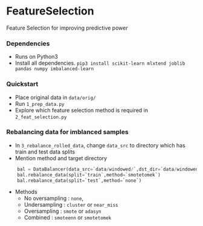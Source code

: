# FeatureSelection
Feature Selection for improving predictive power


### Dependencies
* Runs on Python3
* Install all dependencies.
`pip3 install scikit-learn mlxtend joblib pandas numpy imbalanced-learn`

### Quickstart
* Place original data in `data/orig/`
* Run `1_prep_data.py`
* Explore which feature selection method is required in `2_feat_selection.py`

### Rebalancing data for imblanced samples
* In `3_rebalance_rolled_data`, change `data_src` to directory which has train and test data splits
* Mention method and target directory
```python
	bal = DataBalancer(data_src=`data/windowed/`,dst_dir=`data/windowed_balanced/`,seed=42)
	bal.rebalance_data(split=`train`,method=`smotetomek`)
	bal.rebalance_data(split=`test`,method=`none`)
```
* Methods
	* No oversampling : `none`,
	* Undersampling : `cluster` or `near_miss`
	* Oversampling : `smote` or `adasyn`
	* Combined : `smoteenn` or `smotetomek`
